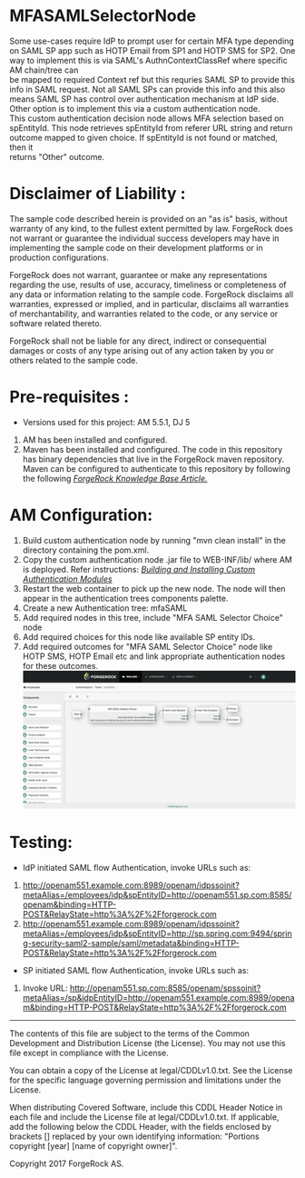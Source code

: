# MFASAMLSelectorNode

Some use-cases require IdP to prompt user for certain MFA type depending on SAML SP app such as HOTP Email from SP1 and HOTP SMS for SP2. One way to implement this is via SAML's AuthnContextClassRef where specific AM chain/tree can </br>
be mapped to required Context ref but this requries SAML SP to provide this info in SAML request. Not all SAML SPs can provide this info and this also means SAML SP has control over authentication mechanism at IdP side. </br>
Other option is to implement this via a custom authentication node. </br>
This custom authentication decision node allows MFA selection based on spEntityId. This node retrieves spEntityId from referer URL string and return outcome mapped to given choice. If spEntityId is not found or matched, then it </br>
returns "Other" outcome.  
 
Disclaimer of Liability :
=========================
The sample code described herein is provided on an "as is" basis, without warranty of any kind, to the fullest extent permitted by law. 
ForgeRock does not warrant or guarantee the individual success developers may have in implementing the sample code on their development platforms 
or in production configurations.

ForgeRock does not warrant, guarantee or make any representations regarding the use, results of use, accuracy, timeliness or completeness of any data 
or information relating to the sample code. ForgeRock disclaims all warranties, expressed or implied, and in particular, disclaims all warranties of 
merchantability, and warranties related to the code, or any service or software related thereto.

ForgeRock shall not be liable for any direct, indirect or consequential damages or costs of any type arising out of any action taken by you or others 
related to the sample code.
    
Pre-requisites :
================
* Versions used for this project: AM 5.5.1, DJ 5 
1. AM has been installed and configured.
2. Maven has been installed and configured. The code in this repository has binary dependencies that live in the ForgeRock maven repository. Maven can be configured to authenticate to this repository by following the following *[ForgeRock Knowledge Base Article.](https://backstage.forgerock.com/knowledge/kb/article/a74096897)*

AM Configuration:
=====================
1. Build custom authentication node by running "mvn clean install" in the directory containing the pom.xml. 
2. Copy the custom authentication node .jar file to WEB-INF/lib/ where AM is deployed. Refer instructions: *[Building and Installing Custom Authentication Modules](https://backstage.forgerock.com/docs/am/5.5/authentication-guide/#build-config-sample-auth-module)*
3. Restart the web container to pick up the new node. The node will then appear in the authentication trees components palette.
4. Create a new Authentication tree: mfaSAML 
5. Add required nodes in this tree, include "MFA SAML Selector Choice" node
6. Add required choices for this node like available SP entity IDs. 
6. Add required outcomes for "MFA SAML Selector Choice" node like HOTP SMS, HOTP Email etc and link appropriate authentication nodes for these outcomes.  
![MFASAMLSelectionTree](./MFASAMLSelectionTree.png)
 
  
Testing:
======== 
* IdP initiated SAML flow Authentication, invoke URLs such as: 
1. http://openam551.example.com:8989/openam/idpssoinit?metaAlias=/employees/idp&spEntityID=http://openam551.sp.com:8585/openam&binding=HTTP-POST&RelayState=http%3A%2F%2Fforgerock.com
2. http://openam551.example.com:8989/openam/idpssoinit?metaAlias=/employees/idp&spEntityID=http://sp.spring.com:9494/spring-security-saml2-sample/saml/metadata&binding=HTTP-POST&RelayState=http%3A%2F%2Fforgerock.com

* SP initiated SAML flow Authentication, invoke URLs such as:
1. Invoke URL: http://openam551.sp.com:8585/openam/spssoinit?metaAlias=/sp&idpEntityID=http://openam551.example.com:8989/openam&binding=HTTP-POST&RelayState=http%3A%2F%2Fforgerock.com

* * *

The contents of this file are subject to the terms of the Common Development and
Distribution License (the License). You may not use this file except in compliance with the
License.

You can obtain a copy of the License at legal/CDDLv1.0.txt. See the License for the
specific language governing permission and limitations under the License.

When distributing Covered Software, include this CDDL Header Notice in each file and include
the License file at legal/CDDLv1.0.txt. If applicable, add the following below the CDDL
Header, with the fields enclosed by brackets [] replaced by your own identifying
information: "Portions copyright [year] [name of copyright owner]".

Copyright 2017 ForgeRock AS.